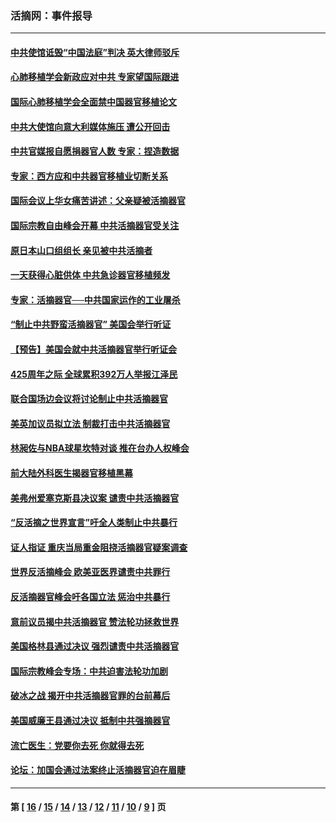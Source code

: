 ### 活摘网：事件报导
---
#### [中共使馆诋毁“中国法庭”判决 英大律师驳斥](../../pages/nf5877/n13833945.md?10140430) 
#### [心肺移植学会新政应对中共 专家望国际跟进](../../pages/nf5877/n13829043.md?10140430) 
#### [国际心肺移植学会全面禁中国器官移植论文](../../pages/nf5877/n13827785.md?10140430) 
#### [中共大使馆向意大利媒体施压 遭公开回击](../../pages/nf5877/n13826038.md?10140430) 
#### [中共官媒报自愿捐器官人数 专家：捏造数据](../../pages/nf5877/n13814130.md?10140430) 
#### [专家：西方应和中共器官移植业切断关系](../../pages/nf5877/n13772828.md?10140430) 
#### [国际会议上华女痛苦讲述：父亲疑被活摘器官](../../pages/nf5877/n13771583.md?10140430) 
#### [国际宗教自由峰会开幕 中共活摘器官受关注](../../pages/nf5877/n13769995.md?10140430) 
#### [原日本山口组组长 亲见被中共活摘者](../../pages/nf5877/n13767360.md?10140430) 
#### [一天获得心脏供体 中共急诊器官移植频发](../../pages/nf5877/n13764689.md?10140430) 
#### [专家：活摘器官──中共国家运作的工业屠杀](../../pages/nf5877/n13761178.md?10140430) 
#### [“制止中共野蛮活摘器官” 美国会举行听证](../../pages/nf5877/n13735831.md?10140430) 
#### [【预告】美国会就中共活摘器官举行听证会](../../pages/nf5877/n13732843.md?10140430) 
#### [425周年之际 全球累积392万人举报江泽民](../../pages/nf5877/n13719232.md?10140430) 
#### [联合国场边会议将讨论制止中共活摘器官](../../pages/nf5877/n13656361.md?10140430) 
#### [美英加议员拟立法 制裁打击中共活摘器官](../../pages/nf5877/n13430251.md?10140430) 
#### [林昶佐与NBA球星坎特对谈 推在台办人权峰会](../../pages/nf5877/n13414467.md?10140430) 
#### [前大陆外科医生揭器官移植黑幕](../../pages/nf5877/n13401416.md?10140430) 
#### [美弗州爱塞克斯县决议案 谴责中共活摘器官](../../pages/nf5877/n13320919.md?10140430) 
#### [“反活摘之世界宣言”吁全人类制止中共暴行](../../pages/nf5877/n13259730.md?10140430) 
#### [证人指证 重庆当局重金阻挠活摘器官疑案调查](../../pages/nf5877/n13259127.md?10140430) 
#### [世界反活摘峰会 欧美亚医界谴责中共罪行](../../pages/nf5877/n13253550.md?10140430) 
#### [反活摘器官峰会吁各国立法 惩治中共暴行](../../pages/nf5877/n13245052.md?10140430) 
#### [意前议员揭中共活摘器官 赞法轮功拯救世界](../../pages/nf5877/n13203445.md?10140430) 
#### [美国格林县通过决议 强烈谴责中共活摘器官](../../pages/nf5877/n13119367.md?10140430) 
#### [国际宗教峰会专场：中共迫害法轮功加剧](../../pages/nf5877/n13088279.md?10140430) 
#### [破冰之战 揭开中共活摘器官罪的台前幕后](../../pages/nf5877/n13082457.md?10140430) 
#### [美国威廉王县通过决议 抵制中共强摘器官](../../pages/nf5877/n13056521.md?10140430) 
#### [流亡医生：党要你去死 你就得去死](../../pages/nf5877/n13052835.md?10140430) 
#### [论坛：加国会通过法案终止活摘器官迫在眉睫](../../pages/nf5877/n13029839.md?10140430) 

---
#### 第 [ [16](./16.md?10140430) / [15](./15.md?10140430) / [14](./14.md?10140430) / [13](./13.md?10140430) / [12](./12.md?10140430) / [11](./11.md?10140430) / [10](./10.md?10140430) / [9](./9.md?10140430) ] 页
